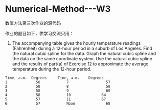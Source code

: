 # Numerical-Method---W3
数值方法第三次作业的源代码

作业的题目如下，供学习交流只用：
1. The accompanying table gives the hourly temperature readings (Fahrenheit) during a 12-hour period in a suburb of Los Angeles. Find the natural cubic spline for the data. Graph the natural cubic spline and the data on the same coordinate system. Use the natural cubic spline and the results of part(a) of Exercise 12 to approximate the average temperature during the 12-hour period.
```
Time, a.m.	Degrees	    Time, a.m.	  Degrees
1	          58	        7	              57
2	          58	        8	              58
3	          58	        9	              60
4	          58	        10	            64
5	          57	        11	            67
6	          57	        Noon	          68
```

